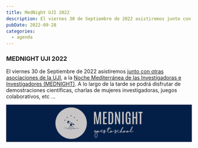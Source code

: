 ```yaml
---
title: MedNight UJI 2022
description: El viernes 30 de Septiembre de 2022 asistiremos junto con otras asociaciones de la UJI, a la Noche Mediterránea de las Investigadoras e Investigadores (MEDNIGHT).
pubDate: 2022-09-28
categories:
  - agenda
---
```


### MEDNIGHT UJI 2022

El viernes 30 de Septiembre de 2022 asistiremos [junto con otras asociaciones de la UJI](https://www.uji.es/investigacio/base/cultura-cientifica/pc4/acc-divulga/ern/base/2022/programacio/jardicien/base/estudiant/), a la [Noche Mediterránea de las Investigadoras e Investigadores (MEDNIGHT)](https://www.uji.es/investigacio/base/cultura-cientifica/pc4/acc-divulga/ern/base/2022). A lo largo de la tarde se podrá disfrutar de demostraciones científicas, charlas de mujeres investigadoras, juegos colaborativos, etc ...  

 ![](images/megabanner-1024x205.png)
